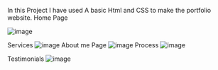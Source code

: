 In this Project I have used A basic Html and CSS to make the portfolio website.
Home Page

![image](https://github.com/aliza8833/PortFolio-Website-Clone-/assets/107549227/c21d5013-4668-45ea-99e2-19cd24fbfc3e)

Services
![image](https://github.com/aliza8833/PortFolio-Website-Clone-/assets/107549227/7876ab49-83b8-477a-9d4e-77bd4d18ff75)
About me Page
![image](https://github.com/aliza8833/PortFolio-Website-Clone-/assets/107549227/4903a2c9-58de-46ca-8a89-0b795bde199a)
Process
![image](https://github.com/aliza8833/PortFolio-Website-Clone-/assets/107549227/3a54a42e-7466-4f95-bd90-e2ca6d8cff0b)

Testimonials
![image](https://github.com/aliza8833/PortFolio-Website-Clone-/assets/107549227/93facfa5-8bd6-4c63-a671-5fcecc411482)




